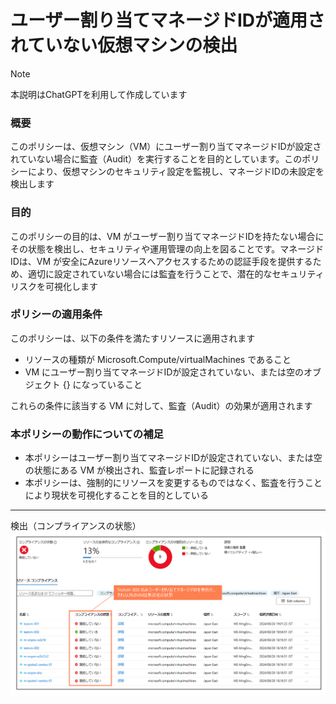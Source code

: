 # ユーザー割り当てマネージドIDが適用されていない仮想マシンの検出

> [!NOTE]
> 本説明はChatGPTを利用して作成しています

### 概要
このポリシーは、仮想マシン（VM）にユーザー割り当てマネージドIDが設定されていない場合に監査（Audit）を実行することを目的としています。このポリシーにより、仮想マシンのセキュリティ設定を監視し、マネージドIDの未設定を検出します

### 目的
このポリシーの目的は、VM がユーザー割り当てマネージドIDを持たない場合にその状態を検出し、セキュリティや運用管理の向上を図ることです。マネージドIDは、VM が安全にAzureリソースへアクセスするための認証手段を提供するため、適切に設定されていない場合には監査を行うことで、潜在的なセキュリティリスクを可視化します

### ポリシーの適用条件
このポリシーは、以下の条件を満たすリソースに適用されます
- リソースの種類が Microsoft.Compute/virtualMachines であること
- VM にユーザー割り当てマネージドIDが設定されていない、または空のオブジェクト {} になっていること

これらの条件に該当する VM に対して、監査（Audit）の効果が適用されます

### 本ポリシーの動作についての補足
- 本ポリシーはユーザー割り当てマネージドIDが設定されていない、または空の状態にある VM が検出され、監査レポートに記録される
- 本ポリシーは、強制的にリソースを変更するものではなく、監査を行うことにより現状を可視化することを目的としている

----
検出（コンプライアンスの状態）
![](images/UserAssignedManagedID_Policy_01.png)
